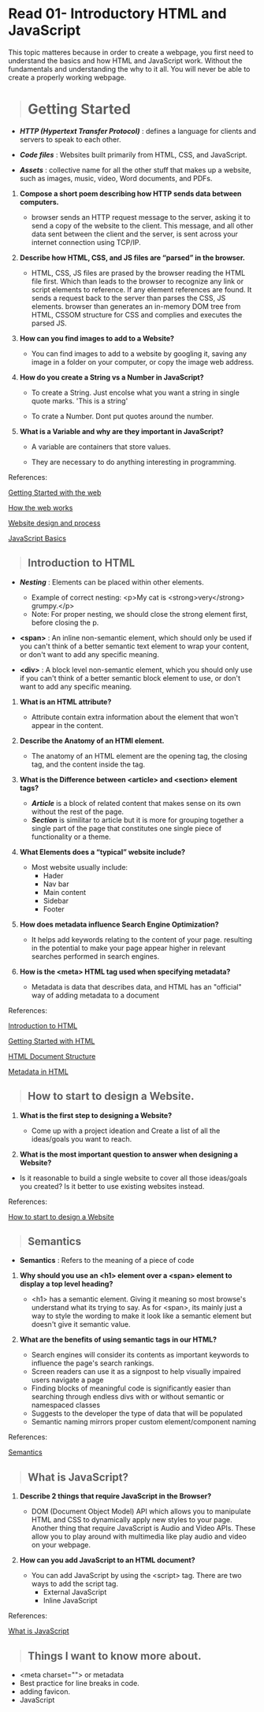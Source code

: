 # Read 01- Introductory HTML and JavaScript

This topic matteres because in order to create a webpage, you first need to understand the basics and how HTML and JavaScript work. Without the fundamentals and understanding the why to it all. You will never be able to create a properly working webpage.  

> # Getting Started

* ***HTTP (Hypertext Transfer Protocol)***
: defines a language for clients and servers to speak to each other.

* ***Code files***
: Websites built primarily from HTML, CSS, and JavaScript.

* ***Assets***
: collective name for all the other stuff that makes up a website, such as images, music, video, Word documents, and PDFs.

1. **Compose a short poem describing how HTTP sends data between computers.**
   * browser sends an HTTP request message to the server, asking it to send a copy of the website to the client. This message, and all other data sent between the client and the server, is sent across your internet connection using TCP/IP.

2. **Describe how HTML, CSS, and JS files are “parsed” in the browser.**
   * HTML, CSS, JS files are prased by the browser reading the HTML file first. Which than leads to the browser to recognize any link or script elements to reference. If any element references are found. It sends a request back to the server than parses the CSS, JS elements. browser than generates an in-memory DOM tree from HTML, CSSOM structure for CSS and complies and executes the parsed JS.

3. **How can you find images to add to a Website?**
    * You can find images to add to a website by googling it, saving any image in a folder on your computer, or copy the image web address.

4. **How do you create a String vs a Number in JavaScript?**
    * To create a String. Just encolse what you want a string in single quote marks. \'This is a string'

    * To crate a Number. Dont put quotes around the number.

5. **What is a Variable and why are they important in JavaScript?**
    * A variable are containers that store values.

    * They are necessary to do anything interesting in programming.

References:

[Getting Started with the web](https://developer.mozilla.org/en-US/docs/Learn/Getting_started_with_the_web)

[How the web works](https://developer.mozilla.org/en-US/docs/Learn/Getting_started_with_the_web/How_the_Web_works)

[Website design and process](https://developer.mozilla.org/en-US/docs/Learn/Getting_started_with_the_web/What_will_your_website_look_like)

[JavaScript Basics](https://developer.mozilla.org/en-US/docs/Learn/Getting_started_with_the_web/JavaScript_basics)

> ## Introduction to HTML

* ***Nesting***
: Elements can be placed within other elements.

  * Example of correct nesting: \<p>My cat is \<strong>very\</strong> grumpy.\</p>
  * Note: For proper nesting, we should close the strong element first, before closing the p.

* **\<span>** 
: An inline non-semantic element, which should only be used if you can't think of a better semantic text element to wrap your content, or don't want to add any specific meaning.

* **\<div>**
: A block level non-semantic element, which you should only use if you can't think of a better semantic block element to use, or don't want to add any specific meaning.

1. **What is an HTML attribute?**
    * Attribute contain extra information about the element that won't appear in the content.

2. **Describe the Anatomy of an HTMl element.**
    * The anatomy of an HTML element are the opening tag, the closing tag, and the content inside the tag.  

3. **What is the Difference between \<article> and \<section> element tags?**
    * ***Article*** is a block of related content that makes sense on its own without the rest of the page.
    * ***Section*** is similitar to article but it is more for grouping together a single part of the page that constitutes one single piece of functionality or a theme.

4. **What Elements does a “typical” website include?**

    * Most website usually include:
      * Hader
      * Nav bar
      * Main content
      * Sidebar
      * Footer

5. **How does metadata influence Search Engine Optimization?**
    * It helps add keywords relating to the content of your page. resulting in the potential to make your page appear higher in relevant searches performed in search engines.

6. **How is the \<meta> HTML tag used when specifying metadata?**
    * Metadata is data that describes data, and HTML has an "official" way of adding metadata to a document

References:

[Introduction to HTML](https://developer.mozilla.org/en-US/docs/Learn/HTML/Introduction_to_HTML)

[Getting Started with HTML](https://developer.mozilla.org/en-US/docs/Learn/HTML/Introduction_to_HTML/Getting_started#anatomy_of_an_html_document)

[HTML Document Structure](https://developer.mozilla.org/en-US/docs/Learn/HTML/Introduction_to_HTML/Document_and_website_structure)

[Metadata in HTML](https://developer.mozilla.org/en-US/docs/Learn/HTML/Introduction_to_HTML/The_head_metadata_in_HTML)

> ## How to start to design a Website.

1. **What is the first step to designing a Website?**

    * Come up with a project ideation and Create a list of all the ideas/goals you want to reach. 

2. **What is the most important question to answer when designing a Website?**

* Is it reasonable to build a single website to cover all those ideas/goals you created? Is it better to use existing websites instead.

References:

[How to start to design a Website](https://developer.mozilla.org/en-US/docs/Learn/Common_questions/Thinking_before_coding)

> ## Semantics

* **Semantics**
: Refers to the meaning of a piece of code

1. **Why should you use an \<h1> element over a \<span> element to display a top level heading?**
    * \<h1> has a semantic element. Giving it meaning so most browse's understand what its trying to say. As for \<span>, its mainly just a way to style the wording to make it look like a semantic element but doesn't give it semantic value.

2. **What are the benefits of using semantic tags in our HTML?**

    * Search engines will consider its contents as important keywords to influence the page's search rankings.
    * Screen readers can use it as a signpost to help visually impaired users navigate a page
    * Finding blocks of meaningful code is significantly easier than searching through endless divs with or without semantic or namespaced classes
    * Suggests to the developer the type of data that will be populated
    * Semantic naming mirrors proper custom element/component naming

References:

[Semantics](https://developer.mozilla.org/en-US/docs/Glossary/Semantics)

> ## What is JavaScript?

1. **Describe 2 things that require JavaScript in the Browser?**
    * DOM (Document Object Model) API which allows you to manipulate HTML and CSS to dynamically apply new styles to your page. Another thing that require JavaScript is Audio and Video APIs. These allow you to play around with multimedia like play audio and video on your webpage.

2. **How can you add JavaScript to an HTML document?**
    * You can add JavaScript by using the \<script> tag. There are two ways to add the script tag.
        * External JavaScript
        * Inline JavaScript

References:

[What is JavaScript](https://developer.mozilla.org/en-US/docs/Learn/JavaScript/First_steps/What_is_JavaScript)

> ## Things I want to know more about.

* \<meta charset=""> or metadata 
* Best practice for line breaks in code.
* adding favicon.
* JavaScript